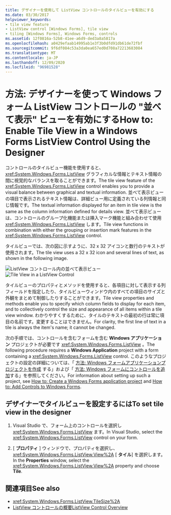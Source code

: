 ```yaml
---
title: デザイナーを使用して ListView コントロールのタイルビューを有効にする
ms.date: 03/30/2017
helpviewer_keywords:
- tile view feature
- ListView control [Windows Forms], tile view
- tiling [Windows Forms], Windows Forms, controls
ms.assetid: 12f0816a-52b8-41ee-a6d9-ded3a8a5817a
ms.openlocfilehash: a0429efaab14995ab1e3f3b0dfd91db61de72fbf
ms.sourcegitcommit: 9f6df084c53a3da0ea657ed0d708a72213683084
ms.translationtype: MT
ms.contentlocale: ja-JP
ms.lasthandoff: 12/09/2020
ms.locfileid: "96981528"
---
```

# <a name="how-to-enable-tile-view-in-a-windows-forms-listview-control-using-the-designer"></a><span data-ttu-id="5be37-102">方法: デザイナーを使って Windows フォーム ListView コントロールの "並べて表示" ビューを有効にする</span><span class="sxs-lookup"><span data-stu-id="5be37-102">How to: Enable Tile View in a Windows Forms ListView Control Using the Designer</span></span>
<span data-ttu-id="5be37-103">コントロールのタイルビュー機能を使用すると、 <xref:System.Windows.Forms.ListView> グラフィカルな情報とテキスト情報の間に視覚的なバランスを取ることができます。</span><span class="sxs-lookup"><span data-stu-id="5be37-103">The tile view feature of the <xref:System.Windows.Forms.ListView> control enables you to provide a visual balance between graphical and textual information.</span></span> <span data-ttu-id="5be37-104">並べて表示ビューの項目で表示されるテキスト情報は、詳細ビュー用に定義されている列情報と同じ情報です。</span><span class="sxs-lookup"><span data-stu-id="5be37-104">The textual information displayed for an item in tile view is the same as the column information defined for details view.</span></span> <span data-ttu-id="5be37-105">並べて表示ビューは、コントロールのグループ化機能または挿入マーク機能と組み合わせて使用 <xref:System.Windows.Forms.ListView> します。</span><span class="sxs-lookup"><span data-stu-id="5be37-105">Tile view functions in combination with either the grouping or insertion mark features in the <xref:System.Windows.Forms.ListView> control.</span></span>

 <span data-ttu-id="5be37-106">タイルビューでは、次の図に示すように、32 x 32 アイコンと数行のテキストが使用されます。</span><span class="sxs-lookup"><span data-stu-id="5be37-106">The tile view uses a 32 x 32 icon and several lines of text, as shown in the following image.</span></span>

 <span data-ttu-id="5be37-107">![ListView コントロール内の並べて表示ビュー](./media/enable-tile-view-in-a-wf-listview-control-using-the-designer/tile-view-in-listview-control.gif "並べて表示ビューのアイコンとテキスト")</span><span class="sxs-lookup"><span data-stu-id="5be37-107">![Tile View in a ListView Control](./media/enable-tile-view-in-a-wf-listview-control-using-the-designer/tile-view-in-listview-control.gif "Tile view icons and text")</span></span>

 <span data-ttu-id="5be37-108">タイルビューのプロパティとメソッドを使用すると、各項目に対して表示する列フィールドを指定したり、タイルビューウィンドウ内のすべての項目のサイズと外観をまとめて制御したりすることができます。</span><span class="sxs-lookup"><span data-stu-id="5be37-108">Tile view properties and methods enable you to specify which column fields to display for each item, and to collectively control the size and appearance of all items within a tile view window.</span></span> <span data-ttu-id="5be37-109">わかりやすくするために、タイルのテキストの最初の行は常に項目の名前です。変更することはできません。</span><span class="sxs-lookup"><span data-stu-id="5be37-109">For clarity, the first line of text in a tile is always the item's name; it cannot be changed.</span></span>

 <span data-ttu-id="5be37-110">次の手順では、コントロールを含むフォームを含む **Windows アプリケーション** プロジェクトが必要です <xref:System.Windows.Forms.ListView> 。</span><span class="sxs-lookup"><span data-stu-id="5be37-110">The following procedure requires a **Windows Application** project with a form containing a <xref:System.Windows.Forms.ListView> control.</span></span> <span data-ttu-id="5be37-111">このようなプロジェクトの設定の詳細については、「 [方法: Windows フォームアプリケーションプロジェクトを作成](/visualstudio/ide/step-1-create-a-windows-forms-application-project) する」および「 [方法: Windows フォームにコントロールを追加](how-to-add-controls-to-windows-forms.md)する」を参照してください。</span><span class="sxs-lookup"><span data-stu-id="5be37-111">For information about setting up such a project, see [How to: Create a Windows Forms application project](/visualstudio/ide/step-1-create-a-windows-forms-application-project) and [How to: Add Controls to Windows Forms](how-to-add-controls-to-windows-forms.md).</span></span>

## <a name="to-set-tile-view-in-the-designer"></a><span data-ttu-id="5be37-112">デザイナーでタイルビューを設定するには</span><span class="sxs-lookup"><span data-stu-id="5be37-112">To set tile view in the designer</span></span>

1. <span data-ttu-id="5be37-113">Visual Studio で、フォーム上のコントロールを選択し <xref:System.Windows.Forms.ListView> ます。</span><span class="sxs-lookup"><span data-stu-id="5be37-113">In Visual Studio, select the <xref:System.Windows.Forms.ListView> control on your form.</span></span>

2. <span data-ttu-id="5be37-114">[ **プロパティ** ] ウィンドウで、プロパティを選択し、 <xref:System.Windows.Forms.ListView.View%2A> [ **タイル**] を選択します。</span><span class="sxs-lookup"><span data-stu-id="5be37-114">In the **Properties** window, select the <xref:System.Windows.Forms.ListView.View%2A> property and choose **Tile**.</span></span>

## <a name="see-also"></a><span data-ttu-id="5be37-115">関連項目</span><span class="sxs-lookup"><span data-stu-id="5be37-115">See also</span></span>

- <xref:System.Windows.Forms.ListView.TileSize%2A>
- [<span data-ttu-id="5be37-116">ListView コントロールの概要</span><span class="sxs-lookup"><span data-stu-id="5be37-116">ListView Control Overview</span></span>](listview-control-overview-windows-forms.md)
